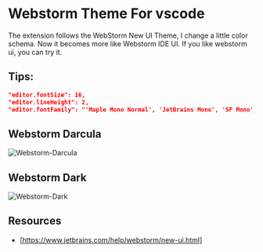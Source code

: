 # Webstorm Theme For vscode

The extension follows the WebStorm New UI Theme, I change a little color schema. Now it becomes more like Webstorm IDE UI. If you like webstorm ui, you can try it.

## Tips:

~~~json
"editor.fontSize": 16,
"editor.lineHeight": 2,
"editor.fontFamily": "'Maple Mono Normal', 'JetBrains Mono', 'SF Mono',"
~~~

## Webstorm Darcula
![Webstorm-Darcula](https://cdn.jsdelivr.net/gh/dragon-hyl/webstorm-theme@master/images/Webstorm-Darcula.png)

## Webstorm Dark
![Webstorm-Dark](https://cdn.jsdelivr.net/gh/dragon-hyl/webstorm-theme@master/images/Webstorm-Dark.png)

## Resources
- [https://www.jetbrains.com/help/webstorm/new-ui.html]